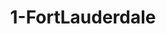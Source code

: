 ---
title: 1-FortLauderdale
image: /uploads/gallery-1.jpg
image_alt-text: "Fort Lauderdale Residence's traditional cabana with custom woodwork and joinery design"
work-type: traditional
---